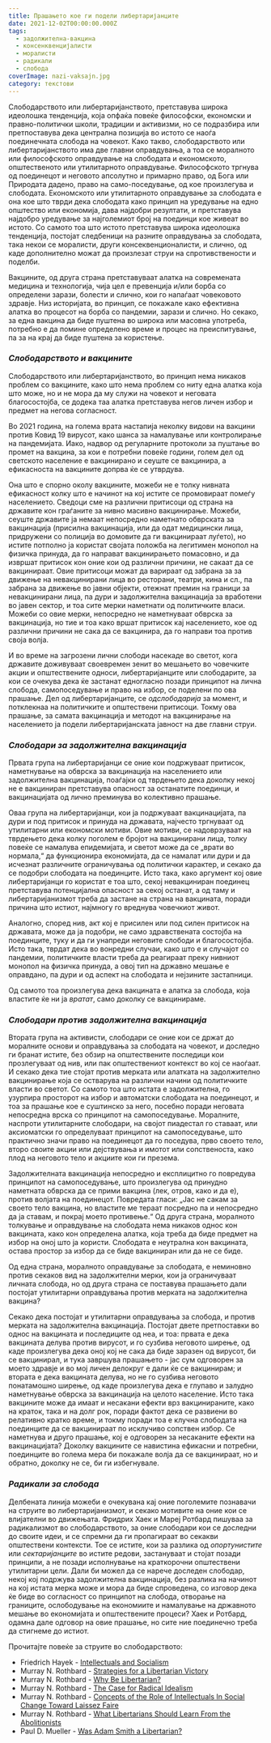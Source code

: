 ```yaml
---
title: Прашањето кое ги подели либертаријанците
date: 2021-12-02T00:00:00.000Z
tags:
  - задолжителна-вакцина
  - консенквенцијалисти
  - моралисти
  - радикали
  - слобода
coverImage: nazi-vaksajn.jpg
category: текстови
---
```


Слободарството или либертаријанството, претставува широка идеолошка тенденција, која опфаќа повеќе философски, економски и правно-политички школи, традиции и активизми, но се подразбира или претпоставува дека централна позиција во истото се наоѓа поединечната слобода на човекот. Како такво, слободарството или либертаријанството има две главни оправдувања, а тоа се моралното или философското оправдување на слободата и економското, општественото или утилитарното оправдување. Философското тргнува од поединецот и неговото апсолутно и примарно право, од Бога или Природата дадено, право на само-поседување, од кое произлегува и слободата. Економското или утилитарното оправдување за слободата е она кое што тврди дека слободата како принцип на уредување на едно општество или економија, дава најдобри резултати, и претставува најдобро уредување за најголемиот број на поединци кое живеат во истото. Со самото тоа што истото претставува широка идеолошка тенденција, постојат следбеници на разните оправдувања за слободата, така некои се моралисти, други консеквенционалисти, и слично, од каде дополнително можат да произлезат струи на спротивствености и поделби.

Вакцините, од друга страна претставуваат алатка на современата медицина и технологија, чија цел е превенција и/или борба со определени зарази, болести и слично, кои го напаѓаат човековото здравје. Низ историјата, во принцип, се покажале како ефективна алатка во процесот на борба со пандемии, зарази и слично. Но секако, за една вакцина да биде пуштена во широка или масовна употреба, потребно е да поминe определено време и процес на преиспитување, па за на крај да биде пуштена за користење.

### _Слободарството и вакцините_

Слободарството или либертаријанството, во принцип нема никаков проблем со вакцините, како што нема проблем со ниту една алатка која што може, но и не мора да му служи на човекот и неговата благосостојба, се додека таа алатка претставува негов личен избор и предмет на негова согласност.

Во 2021 година, на голема врата настапија неколку видови на вакцини против Ковид 19 вирусот, како шанса за намалување или контролирање на пандемијата. Иако, надвор од регуларните протоколи за пуштање во промет на вакцина, за кои е потребни повеќе години, голем дел од светското население е вакцинирано и сеуште се вакцинира, а ефикасноста на вакцините допрва ќе се утврдува.

Она што е спорно околу вакцините, можеби не е толку нивната ефикасност колку што е начинот на кој истите се промовираат помеѓу населението. Сведоци сме на различни притисоци од страна на државите кон граѓаните за нивно масивно вакцинирање. Можеби, сеуште државите ја немаат непосредно наметнато обврската за вакцинација (присилна вакцинација, или да одат медицински лица, придружени со полиција во домовите да ги вакцинираат луѓето), но истите потполно ја користат својата положба на легитимен монопол на физичка принуда, да го направат вакцинирањето помасовно, и да извршат притисок кон оние кои од различни причини, не сакаат да се вакцинираат. Овие притисоци можат да варираат oд забрана за за движење на невакцинирани лица во ресторани, театри, кина и сл., па забрана за движење во јавни објекти, отежнат премин на граници за невакцинирани лица, па дури и задолжителна вакцинација за вработени во јавен сектор, и тоа сите мерки наметнати од политичките власи. Можеби со овие мерки, непосредно не наметнуваат обврска за вакцинација, но тие и тоа како вршат притисок кај населението, кое од различни причини не сака да се вакцинира, да го направи тоа против своја волја.

И во време на загрозени лични слободи насекаде во светот, кога државите доживуваат своевремен зенит во мешањето во човечките акции и општествените односи, либертаријанците или слободарите, за кои се очекува дека ќе застанат едногласно позади принципот на лична слобода, самопоседување и право на избор, се поделени по ова прашање. Дел од либертаријанците, се _одслободарија_ за момент, и потклекнаа на политичките и општествени притисоци. Токму ова прашање, за самата вакцинација и методот на вакцинирање на населението ја подели либертаријанската јавност на две главни струи.

### _Слободари за задолжителна вакцинација_

Првата група на либертаријанци се оние кои подржуваат притисок, наметнување на обврска за вакцинација на населението или задолжителна вакцинација, поаѓајки од тврдењето дека доколку некој не е вакциниран претставува опасност за останатите поединци, и вакцинацијата од лично преминува во колективно прашање. 

Оваа група на либертаријанци, кои ја подржуваат вакцинацијата, па дури и под притисок и принуда на државата, најчесто тргнуваат од утилитарни или економски мотиви. Овие мотиви, се надоврзуваат на тврдењето дека колку поголем е бројот на вакцинирани лица, толку повеќе се намалува епидемијата, и светот може да се „врати во нормала,“ да функционира економијата, да се намалат или дури и да исчезнат различните ограничувања од политички карактер, и секако да се подобри слободата на поединците. Исто така, како аргумент кој овие либертаријанци го користат е тоа што, секој невакциниран поединец претставува потенцијална опасност за секој останат, а од таму и либертаријанизмот треба да застане на страна на вакцината, поради причина што истиот, најмногу го вреднува човечкиот живот. 

Аналогно, според нив, акт кој е присилен или под силен притисок на државата, може да ја подобри, не само здравствената состојба на поединците, туку и да ги унапреди неговите слободи и благосостојба. Исто така, тврдат дека во вонредни случаи, како што е и случајот со пандемии, политичките власти треба да реагираат преку нивниот монопол на физичка принуда, а овој тип на државно мешање е оправдано, па дури и од аспект на слободата и нејзините застапници. 

Од самото тоа произлегува дека вакцината е алатка за слобода, која властите ќе ни ја _вратат_, само доколку се вакцинираме. 

### _Слободари против задолжителна вакцинација_

Втората група на активисти, слободари се оние кои се држат до моралните основи и оправдувања за слободата на човекот, и доследно ги бранат истите, без обзир на општествените последици кои прозлегуваат од нив, или пак општествениот контекст во кој се наоѓаат. И секако дека тие стојат против мерката или алатката на задолжително вакцинирање која се остварува на различни начини од политичките власти во светот. Со самото тоа што истата е задолжителна, го узурпира просторот на избор и автоматски слободата на поединецот, и тоа за прашање кое е суштинско за него, посебно поради неговата непосредна врска со принципот на самопоседување. Моралните, наспроти утилитарните слободари, на својот пиадестал го ставаат, или аксиоматски го определуваат принципот на самопоседување, што практично значи право на поединецот да го поседува, прво своето тело, второ своите акции или дејствувања и имотот или сопственоста, како плод на неговото тело и акциите кои ги презема. 

Задолжителната вакцинација непосредно и експлицитно го повредува принципот на самопоседување, што произлегува од принудно наметната обврска да се прими вакцина (лек, отров, како и да е), против волјата на поединецот. Повредата гласи: „Јас не сакам за своето тело вакцина, но властите ме тераат посредно па и непосредно да ја ставам, и покрај моето противење.“ Од друга страна, моралното толкување и оправдување на слободата нема никаков однос кон вакцината, како кон определена алатка, која треба да биде предмет на избор на оној што ја користи. Слободата е неутрална кон вакцината, остава простор за избор да се биде вакциниран или да не се биде. 

Од една страна, моралното оправдување за слободата, е неминовно против секаков вид на задолжителни мерки, кои ја ограничуваат личната слобода, но од друга страна се поставува прашањето дали постојат утилитарни оправдувања против мерката на задолжителна вакцина? 

Секако дека постојат и утилитарни оправдувања за слобода, и против мерката на задолжителна вакцинација. Постојат двете претпоставки во однос на вакцината и последиците од неа, и тоа: првата е дека вакцината делува против вирусот, и го сузбива неговото ширење, од каде произлегува дека оној кој не сака да биде заразен од вирусот, би се вакцинирал, и тука завршува прашањето - јас сум одговорен за моето здравје и во мој личен делокруг е дали ќе се вакцинирам; и втората е дека вакцината делува, но не го сузбива неговото понатамошно ширење, од каде произлегува дека е глупаво и залудно наметнување обврска за вакцинација на целото население. Исто така вакцините може да имаат и несакани ефекти врз вакцинираните, како на краток, така и на долг рок, поради фактот дека се развиени во релативно кратко време, и токму поради тоа е клучна слободата на поединците да се вакцинираат по исклучиво сопствен избор. Се наметнува и друго прашање, кој е одговорен за несаканите ефекти на вакцинацијата? Доколку вакцините се навистина ефикасни и потребни, поединците во голема мера би покажале волја да се вакцинираат, но и обратно, доколку не се, би ги избегнувале.

### _Радикали за слобода_

Делбената линија можеби е очекувана кај оние поголемите познавачи на струите во либертаријанизмот, и секако мотивите на оние кои се влијателни во движењата. Фридрих Хаек и Мареј Ротбард пишуваа за радикализмот во слободарството, за оние слободари кои се доследни до своите идеи, и се спремни да ги пропагираат во секакви општествени контексти. Тое се истите, кои за разлика од _опортунистите_ или _сектаријанците_ во истите редови, застануваат и стојат позади принципи, а не позади исполнување на краткорочни општествени утилитарни цели. Дали би можел да се нарече доследен слободар, некој кој подржува задолжителна вакцинација, без разлика на начинот на кој истата мерка може и мора да биде спроведена, со изговор дека ќе биде во согласност со принципот на слобода, отворање на границите, ослободување на економиите и намалување на државното мешање во економијата и општествените процеси? Хаек и Ротбард, одамна дале одговор на овие прашање, но сите ние поединечно треба да стигнеме до истиот.

Прочитајте повеќе за струите во слободарството:

- Friedrich Hayek - [Intellectuals and Socialism](https://cdn.mises.org/Intellectuals%20and%20Socialism_4.pdf)
- Murray N. Rothbard - [Strategies for a Libertarian Victory](https://mises.org/library/strategies-libertarian-victory)
- Murray N. Rothbard - [Why Be Libertarian?](https://mises.org/library/why-be-libertarian)
- Murray N. Rothbard - [The Case for Radical Idealism](https://mises.org/library/case-radical-idealism)
- Murray N. Rothbard - [Concepts of the Role of Intellectuals In Social Change Toward Laissez Faire](https://mises.org/library/concepts-role-intellectuals-social-change-toward-laissez-faire-0) 
- Murray N. Rothbard - [What Libertarians Should Learn From the Abolitionists](https://mises.org/library/what-libertarians-should-learn-abolitionists)
- Paul D. Mueller - [Was Adam Smith a Libertarian?](https://www.libertarianism.org/columns/was-adam-smith-libertarian)
